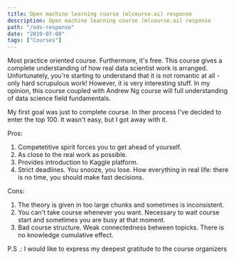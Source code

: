 ```yaml
---
title: Open machine learning course (mlcourse.ai) response
description: Open machine learning course (mlcourse.ai) response
path: "/ods-response"
date: "2019-07-08"
tags: ["Courses"]
---
```


Most practice oriented course. Furthermore, it's free. This course gives a complete understanding of how real data scientist work is arranged. Unfortunately, you're starting to understand that it is not romantic at all - only hard scrupulous work! However, it is very interesting stuff. In my opinion, this course coupled with Andrew Ng course will full understanding of data science field fundamentals.

My first goal was just to complete course. In ther process I've decided to enter the top 100.
It wasn't easy, but I got away with it.

Pros:

1. Competetitive spirit forces you to get ahead of yourself.
2. As close to the real work as possible.
3. Provides introduction to Kaggle platform.
4. Strict deadlines. You snooze, you lose. How everything in real life: there is no time, you should make fast decisions.

Cons:

1. The theory is given in too large chunks and sometimes is inconsistent.
2. You can't take course whenever you want. Necessary to wait course start and sometimes you are busy at that moment.
3. Bad course structure. Weak connectedness between topicks. There is no knowledge cumulative effect.

P.S .: I would like to express my deepest ﻿gratitude to the course organizers
